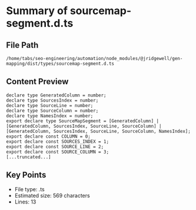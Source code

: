 # Summary of sourcemap-segment.d.ts
  
## File Path
`/home/tabs/seo-engineering/automation/node_modules/@jridgewell/gen-mapping/dist/types/sourcemap-segment.d.ts`

## Content Preview
```
declare type GeneratedColumn = number;
declare type SourcesIndex = number;
declare type SourceLine = number;
declare type SourceColumn = number;
declare type NamesIndex = number;
export declare type SourceMapSegment = [GeneratedColumn] | [GeneratedColumn, SourcesIndex, SourceLine, SourceColumn] | [GeneratedColumn, SourcesIndex, SourceLine, SourceColumn, NamesIndex];
export declare const COLUMN = 0;
export declare const SOURCES_INDEX = 1;
export declare const SOURCE_LINE = 2;
export declare const SOURCE_COLUMN = 3;
[...truncated...]
```

## Key Points
- File type: .ts
- Estimated size: 569 characters
- Lines: 13
